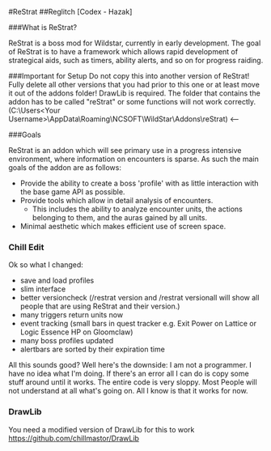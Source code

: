 #ReStrat
##Reglitch [Codex - Hazak]

###What is ReStrat?

ReStrat is a boss mod for Wildstar, currently in early development. The goal of ReStrat is to have a framework which allows rapid development of strategical aids, such as timers, ability alerts, and so on for progress raiding. 

###Important for Setup
Do not copy this into another version of ReStrat! Fully delete all other versions that you had prior to this one or at least move it out of the addons folder!
DrawLib is required.
The folder that contains the addon has to be called "reStrat" or some functions will not work correctly.
(C:\Users\<Your Username>\AppData\Roaming\NCSOFT\WildStar\Addons\reStrat) <-- 

###Goals

ReStrat is an addon which will see primary use in a progress intensive environment, where information on encounters is sparse. As such the main goals of the addon are as follows:

- Provide the ability to create a boss 'profile' with as little interaction with the base game API as possible.
- Provide tools which allow in detail analysis of encounters.
    - This includes the ability to analyze encounter units,  the actions belonging to them, and the auras gained by all      units.
- Minimal aesthetic which makes efficient use of screen space.

### Chill Edit

Ok so what I changed:

- save and load profiles
- slim interface
- better versioncheck (/restrat version and /restrat versionall will show all people that are using ReStrat and their version.)
- many triggers return units now
- event tracking (small bars in quest tracker e.g. Exit Power on Lattice or Logic Essence HP on Gloomclaw)
- many boss profiles updated
- alertbars are sorted by their expiration time

All this sounds good? Well here's the downside:
I am not a programmer. I have no idea what I'm doing. If there's an error all I can do is copy some stuff around until it works.
The entire code is very sloppy. Most People will not understand at all what's going on. All I know is that it works for now.

### DrawLib

You need a modified version of DrawLib for this to work
https://github.com/chillmastor/DrawLib
